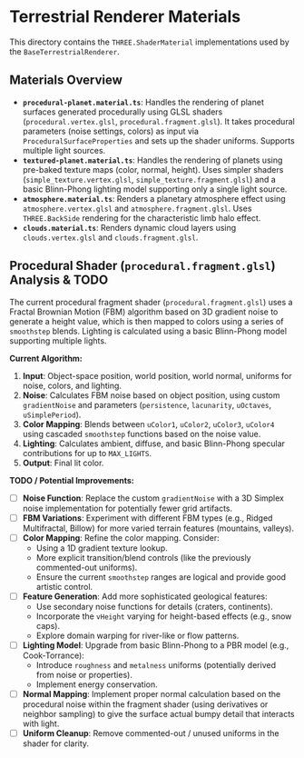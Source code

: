 # Terrestrial Renderer Materials

This directory contains the `THREE.ShaderMaterial` implementations used by the `BaseTerrestrialRenderer`.

## Materials Overview

- **`procedural-planet.material.ts`**: Handles the rendering of planet surfaces generated procedurally using GLSL shaders (`procedural.vertex.glsl`, `procedural.fragment.glsl`). It takes procedural parameters (noise settings, colors) as input via `ProceduralSurfaceProperties` and sets up the shader uniforms. Supports multiple light sources.
- **`textured-planet.material.ts`**: Handles the rendering of planets using pre-baked texture maps (color, normal, height). Uses simpler shaders (`simple_texture.vertex.glsl`, `simple_texture.fragment.glsl`) and a basic Blinn-Phong lighting model supporting only a single light source.
- **`atmosphere.material.ts`**: Renders a planetary atmosphere effect using `atmosphere.vertex.glsl` and `atmosphere.fragment.glsl`. Uses `THREE.BackSide` rendering for the characteristic limb halo effect.
- **`clouds.material.ts`**: Renders dynamic cloud layers using `clouds.vertex.glsl` and `clouds.fragment.glsl`.

## Procedural Shader (`procedural.fragment.glsl`) Analysis & TODO

The current procedural fragment shader (`procedural.fragment.glsl`) uses a Fractal Brownian Motion (FBM) algorithm based on 3D gradient noise to generate a height value, which is then mapped to colors using a series of `smoothstep` blends. Lighting is calculated using a basic Blinn-Phong model supporting multiple lights.

**Current Algorithm:**

1.  **Input**: Object-space position, world position, world normal, uniforms for noise, colors, and lighting.
2.  **Noise**: Calculates FBM noise based on object position, using custom `gradientNoise` and parameters (`persistence`, `lacunarity`, `uOctaves`, `uSimplePeriod`).
3.  **Color Mapping**: Blends between `uColor1`, `uColor2`, `uColor3`, `uColor4` using cascaded `smoothstep` functions based on the noise value.
4.  **Lighting**: Calculates ambient, diffuse, and basic Blinn-Phong specular contributions for up to `MAX_LIGHTS`.
5.  **Output**: Final lit color.

**TODO / Potential Improvements:**

- [ ] **Noise Function**: Replace the custom `gradientNoise` with a 3D Simplex noise implementation for potentially fewer grid artifacts.
- [ ] **FBM Variations**: Experiment with different FBM types (e.g., Ridged Multifractal, Billow) for more varied terrain features (mountains, valleys).
- [ ] **Color Mapping**: Refine the color mapping. Consider:
  - Using a 1D gradient texture lookup.
  - More explicit transition/blend controls (like the previously commented-out uniforms).
  - Ensure the current `smoothstep` ranges are logical and provide good artistic control.
- [ ] **Feature Generation**: Add more sophisticated geological features:
  - Use secondary noise functions for details (craters, continents).
  - Incorporate the `vHeight` varying for height-based effects (e.g., snow caps).
  - Explore domain warping for river-like or flow patterns.
- [ ] **Lighting Model**: Upgrade from basic Blinn-Phong to a PBR model (e.g., Cook-Torrance):
  - Introduce `roughness` and `metalness` uniforms (potentially derived from noise or properties).
  - Implement energy conservation.
- [ ] **Normal Mapping**: Implement proper normal calculation based on the procedural noise within the fragment shader (using derivatives or neighbor sampling) to give the surface actual bumpy detail that interacts with light.
- [ ] **Uniform Cleanup**: Remove commented-out / unused uniforms in the shader for clarity.
